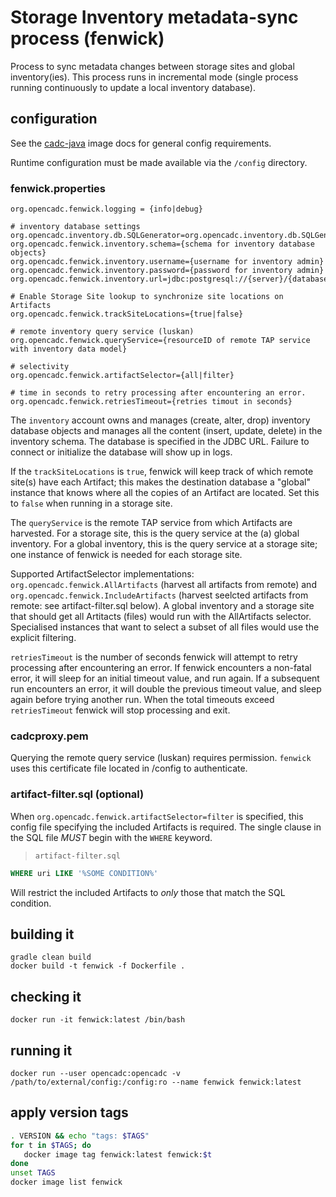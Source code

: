 # Storage Inventory metadata-sync process (fenwick)

Process to sync metadata changes between storage sites and global inventory(ies). This process runs in
incremental mode (single process running continuously to update a local inventory database). 

## configuration
See the [cadc-java](https://github.com/opencadc/docker-base/tree/master/cadc-java) image docs for general config requirements.

Runtime configuration must be made available via the `/config` directory.

### fenwick.properties
```
org.opencadc.fenwick.logging = {info|debug}

# inventory database settings
org.opencadc.inventory.db.SQLGenerator=org.opencadc.inventory.db.SQLGenerator
org.opencadc.fenwick.inventory.schema={schema for inventory database objects}
org.opencadc.fenwick.inventory.username={username for inventory admin}
org.opencadc.fenwick.inventory.password={password for inventory admin}
org.opencadc.fenwick.inventory.url=jdbc:postgresql://{server}/{database}

# Enable Storage Site lookup to synchronize site locations on Artifacts
org.opencadc.fenwick.trackSiteLocations={true|false}

# remote inventory query service (luskan)
org.opencadc.fenwick.queryService={resourceID of remote TAP service with inventory data model}

# selectivity
org.opencadc.fenwick.artifactSelector={all|filter}

# time in seconds to retry processing after encountering an error.
org.opencadc.fenwick.retriesTimeout={retries timout in seconds}

```
The `inventory` account owns and manages (create, alter, drop) inventory database objects and manages
all the content (insert, update, delete) in the inventory schema. The database is specified in the JDBC URL. 
Failure to connect or initialize the database will show up in logs.

If the `trackSiteLocations` is `true`, fenwick will keep track of which remote site(s) have each Artifact; this
makes the destination database a "global" instance that knows where all the copies of an Artifact are located.
Set this to `false` when running in a storage site.

The `queryService` is the remote TAP service from which Artifacts are harvested. For a storage site, this is the
query service at the (a) global inventory. For a global inventory, this is the query service at a storage site; one
instance of fenwick is needed for each storage site.

Supported ArtifactSelector implementations: `org.opencadc.fenwick.AllArtifacts` (harvest all artifacts from
remote) and `org.opencadc.fenwick.IncludeArtifacts` (harvest seelcted artifacts from remote: see artifact-filter.sql 
below). A global inventory and a storage site that should get all Artitacts (files) would run with the AllArtifacts 
selector. Specialised instances that want to select a subset of all files would use the explicit filtering.

`retriesTimeout` is the number of seconds fenwick will attempt to retry processing after encountering an error.
If fenwick encounters a non-fatal error, it will sleep for an initial timeout value, and run again. 
If a subsequent run encounters an error, it will double the previous timeout value, and sleep again before 
trying another run. When the total timeouts exceed `retriesTimeout` fenwick will stop processing and exit.

### cadcproxy.pem
Querying the remote query service (luskan) requires permission. `fenwick` uses this certificate file located
in /config to authenticate.

### artifact-filter.sql (optional)
When `org.opencadc.fenwick.artifactSelector=filter` is specified, this config file
specifying the included Artifacts is required. The single clause in the SQL file *MUST* begin with the 
`WHERE` keyword.

> `artifact-filter.sql`
```sql
WHERE uri LIKE '%SOME CONDITION%'
```

Will restrict the included Artifacts to _only_ those that match the SQL condition.


## building it
```
gradle clean build
docker build -t fenwick -f Dockerfile .
```

## checking it
```
docker run -it fenwick:latest /bin/bash
```

## running it
```
docker run --user opencadc:opencadc -v /path/to/external/config:/config:ro --name fenwick fenwick:latest
```

## apply version tags
```bash
. VERSION && echo "tags: $TAGS" 
for t in $TAGS; do
   docker image tag fenwick:latest fenwick:$t
done
unset TAGS
docker image list fenwick
```
